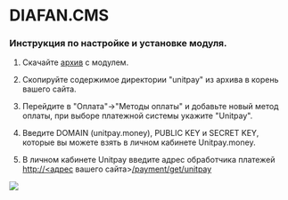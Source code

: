 # DIAFAN.CMS

### Инструкция по настройке и установке модуля. <a id="instrukciya-po-nastroike-i-ustanovke-modulya"></a>

1. Скачайте [архив](https://github.com/unitpay/diafan-module/archive/master.zip) с модулем.

2. Скопируйте содержимое директории "unitpay" из архива в корень вашего сайта.

3. Перейдите в "Оплата"-&gt;"Методы оплаты" и добавьте новый метод оплаты, при выборе платежной системы укажите "Unitpay".

4. Введите DOMAIN \(unitpay.money\), PUBLIC KEY и SECRET KEY, которые вы можете взять в личном кабинете Unitpay.money.

5. В личном кабинете Unitpay введите адрес обработчика платежей [http://](http://diafan.app/payment/get/unitpay)​[&lt;адрес](http://xn--/%3C-8cdug0fj/) вашего сайта&gt;[/payment/get/unitpay](http://diafan.app/payment/get/unitpay)

![](https://d33v4339jhl8k0.cloudfront.net/docs/assets/551a91dbe4b0221aadf24410/images/583ffc2dc6979106d3738e1d/file-cDEUFxJ665.png)

